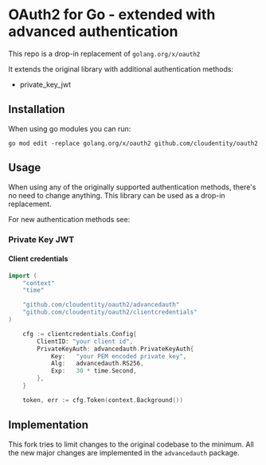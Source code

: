 # OAuth2 for Go - extended with advanced authentication

This repo is a drop-in replacement of `golang.org/x/oauth2`

It extends the original library with additional authentication methods:

- private_key_jwt

## Installation

When using go modules you can run:

`go mod edit -replace golang.org/x/oauth2 github.com/cloudentity/oauth2`

## Usage

When using any of the originally supported authentication methods, there's no need to change anything.
This library can be used as a drop-in replacement.

For new authentication methods see:

### Private Key JWT

#### Client credentials

```go
import (
	"context"
	"time"

	"github.com/cloudentity/oauth2/advancedauth"
	"github.com/cloudentity/oauth2/clientcredentials"
)
```

```go
    cfg := clientcredentials.Config{
        ClientID: "your client id",
    	PrivateKeyAuth: advancedauth.PrivateKeyAuth{
    		Key:   "your PEM encoded private key",
    		Alg:   advancedauth.RS256,
    		Exp:   30 * time.Second,
    	},
    }

    token, err := cfg.Token(context.Background())
```

## Implementation

This fork tries to limit changes to the original codebase to the minimum.
All the new major changes are implemented in the `advancedauth` package.
